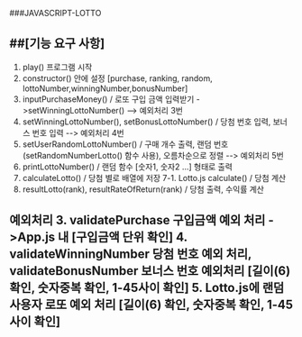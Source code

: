 ###JAVASCRIPT-LOTTO

##[기능 요구 사항]
---
 1. play() 프로그램 시작
 2. constructor() 안에 설정
    [purchase, ranking, random, lottoNumber,winningNumber,bonusNumber]
 3. inputPurchaseMoney() / 로또 구입 금액 입력받기 ->setWinningLottoNumber()
    --> 예외처리 3번
 4. setWinningLottoNumber(), setBonusLottoNumber() / 당첨 번호 입력, 보너스 번호 입력
    --> 예외처리 4번
 5. setUserRandomLottoNumber() / 구매 개수 출력, 랜덤 번호(setRandomNumberLotto() 함수 사용), 오름차순으로 정렬
    --> 예외처리 5번
 6. printLottoNumber() / 랜덤 함수 [숫자1, 숫자2 ...] 형태로 출력
 7. calculateLotto() / 당첨 별로 배열에 저장
 7-1. Lotto.js calculate() / 당첨 계산
 8. resultLotto(rank), resultRateOfReturn(rank) / 당첨 출력, 수익률 계산

예외처리
 3. validatePurchase 구입금액 예외 처리 ->App.js 내
    [구입금액 단위 확인]
 4. validateWinningNumber 당첨 번호 예외 처리, validateBonusNumber 보너스 번호 예외처리
    [길이(6) 확인, 숫자중복 확인, 1-45사이 확인]
 5. Lotto.js에 랜덤 사용자 로또 예외 처리
    [길이(6) 확인, 숫자중복 확인, 1-45사이 확인]
---
